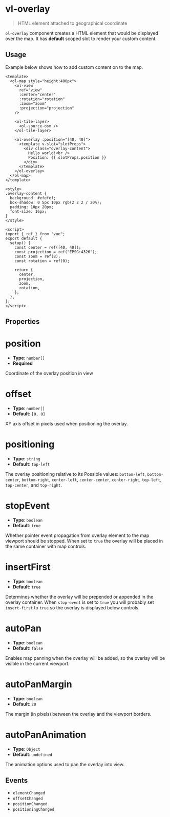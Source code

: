 # vl-overlay

> HTML element attached to geographical coordinate

`ol-overlay` component creates a HTML element that would be displayed over
the map. It has **default** scoped slot to render your custom content.

<script setup>
import OverlayDemo from "@demos/OverlayDemo.vue"
</script>

<ClientOnly>
<OverlayDemo />

</ClientOnly>

## Usage

Example below shows how to add custom content on to the map.

```vue
<template>
  <ol-map style="height:400px">
    <ol-view
      ref="view"
      :center="center"
      :rotation="rotation"
      :zoom="zoom"
      :projection="projection"
    />

    <ol-tile-layer>
      <ol-source-osm />
    </ol-tile-layer>

    <ol-overlay :position="[40, 40]">
      <template v-slot="slotProps">
        <div class="overlay-content">
          Hello world!<br />
          Position: {{ slotProps.position }}
        </div>
      </template>
    </ol-overlay>
  </ol-map>
</template>

<style>
.overlay-content {
  background: #efefef;
  box-shadow: 0 5px 10px rgb(2 2 2 / 20%);
  padding: 10px 20px;
  font-size: 16px;
}
</style>

<script>
import { ref } from "vue";
export default {
  setup() {
    const center = ref([40, 40]);
    const projection = ref("EPSG:4326");
    const zoom = ref(8);
    const rotation = ref(0);

    return {
      center,
      projection,
      zoom,
      rotation,
    };
  },
};
</script>
```

## Properties

# position

- **Type**: `number[]`
- **Required**

Coordinate of the overlay position in view

# offset

- **Type**: `number[]`
- **Default**: `[0, 0]`

XY axis offset in pixels used when positioning the overlay.

# positioning

- **Type**: `string`
- **Default**: `top-left`

The overlay positioning relative to its Possible values: `bottom-left`,
`bottom-center`, `bottom-right`, `center-left`, `center-center`, `center-right`, `top-left`, `top-center`,
and `top-right`.

# stopEvent

- **Type**: `boolean`
- **Default**: `true`

Whether pointer event propagation from overlay element to the map viewport should be stopped. When set to `true`
the overlay will be placed in the same container with map controls.

# insertFirst

- **Type**: `boolean`
- **Default**: `true`

Determines whether the overlay will be prepended or appended in the overlay container.
When `stop-event` is set to `true` you will probably set `insert-first` to `true`
so the overlay is displayed below controls.

# autoPan

- **Type**: `boolean`
- **Default**: `false`

Enables map panning when the overlay will be added, so the overlay will be visible in the current viewport.

# autoPanMargin

- **Type**: `boolean`
- **Default**: `20`

The margin (in pixels) between the overlay and the viewport borders.

# autoPanAnimation

- **Type**: `Object`
- **Default**: `undefined`

The animation options used to pan the overlay into view.

## Events

- `elementChanged`
- `offsetChanged`
- `positionChanged`
- `positioningChanged`
